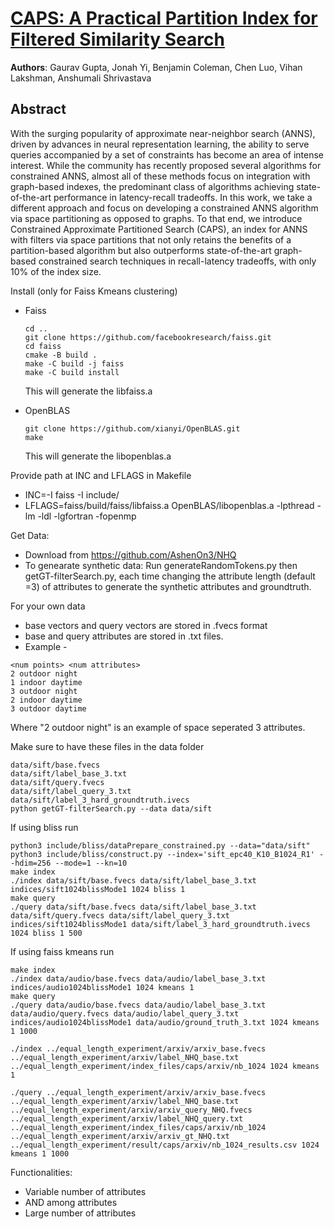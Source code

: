 # [CAPS: A Practical Partition Index for Filtered Similarity Search](https://LAION1M.org/abs/2308.15014v1)
**Authors**: Gaurav Gupta, Jonah Yi, Benjamin Coleman, Chen Luo, Vihan Lakshman, Anshumali Shrivastava

## Abstract
With the surging popularity of approximate near-neighbor search (ANNS), driven by advances in neural representation learning, the ability to serve queries accompanied by a set of constraints has become an area of intense interest. While the community has recently proposed several algorithms for constrained ANNS, almost all of these methods focus on integration with graph-based indexes, the predominant class of algorithms achieving state-of-the-art performance in latency-recall tradeoffs. In this work, we take a different approach and focus on developing a constrained ANNS algorithm via space partitioning as opposed to graphs. To that end, we introduce Constrained Approximate Partitioned Search (CAPS), an index for ANNS with filters via space partitions that not only retains the benefits of a partition-based algorithm but also outperforms state-of-the-art graph-based constrained search techniques in recall-latency tradeoffs, with only 10% of the index size.


Install (only for Faiss Kmeans clustering)
- Faiss
   ```
   cd ..
   git clone https://github.com/facebookresearch/faiss.git
   cd faiss
   cmake -B build .
   make -C build -j faiss
   make -C build install
   ```
   This will generate the libfaiss.a

- OpenBLAS
  ```
  git clone https://github.com/xianyi/OpenBLAS.git
  make
  ```
  This will generate the libopenblas.a
  

Provide path at INC and LFLAGS in Makefile

- INC=-I faiss -I include/
- LFLAGS=faiss/build/faiss/libfaiss.a OpenBLAS/libopenblas.a -lpthread -lm -ldl -lgfortran -fopenmp


Get Data:
- Download from https://github.com/AshenOn3/NHQ
- To genearate synthetic data: Run generateRandomTokens.py then getGT-filterSearch.py, each time changing the attribute length (default =3) of attributes to generate the synthetic attributes and groundtruth.
 
For your own data
- base vectors and query vectors are stored in .fvecs format
- base and query attributes are stored in .txt files. 
- Example -
```
<num points> <num attributes>
2 outdoor night
1 indoor daytime
3 outdoor night
2 indoor daytime
3 outdoor daytime
```
 
Where "2 outdoor night" is an example of space seperated 3 attributes.

Make sure to have these files in the data folder
```
data/sift/base.fvecs 
data/sift/label_base_3.txt
data/sift/query.fvecs 
data/sift/label_query_3.txt 
data/sift/label_3_hard_groundtruth.ivecs
python getGT-filterSearch.py --data data/sift
```

If using bliss run
```
python3 include/bliss/dataPrepare_constrained.py --data="data/sift"
python3 include/bliss/construct.py --index='sift_epc40_K10_B1024_R1' --hdim=256 --mode=1 --kn=10
make index
./index data/sift/base.fvecs data/sift/label_base_3.txt indices/sift1024blissMode1 1024 bliss 1
make query
./query data/sift/base.fvecs data/sift/label_base_3.txt data/sift/query.fvecs data/sift/label_query_3.txt indices/sift1024blissMode1 data/sift/label_3_hard_groundtruth.ivecs 1024 bliss 1 500
```

If using faiss kmeans run
```
make index
./index data/audio/base.fvecs data/audio/label_base_3.txt indices/audio1024blissMode1 1024 kmeans 1
make query
./query data/audio/base.fvecs data/audio/label_base_3.txt data/audio/query.fvecs data/audio/label_query_3.txt indices/audio1024blissMode1 data/audio/ground_truth_3.txt 1024 kmeans 1 1000
```

```
./index ../equal_length_experiment/arxiv/arxiv_base.fvecs ../equal_length_experiment/arxiv/label_NHQ_base.txt ../equal_length_experiment/index_files/caps/arxiv/nb_1024 1024 kmeans 1

./query ../equal_length_experiment/arxiv/arxiv_base.fvecs ../equal_length_experiment/arxiv/label_NHQ_base.txt ../equal_length_experiment/arxiv/arxiv_query_NHQ.fvecs ../equal_length_experiment/arxiv/label_NHQ_query.txt ../equal_length_experiment/index_files/caps/arxiv/nb_1024 ../equal_length_experiment/arxiv/arxiv_gt_NHQ.txt ../equal_length_experiment/result/caps/arxiv/nb_1024_results.csv 1024 kmeans 1 1000
```

Functionalities: 
- Variable number of attributes
- AND among attributes
- Large number of attributes
